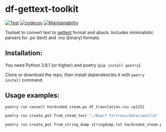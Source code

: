 # df-gettext-toolkit

[![Test](https://github.com/dfint/df-gettext-toolkit/actions/workflows/test.yml/badge.svg)](https://github.com/dfint/df-gettext-toolkit/actions/workflows/test.yml)
[![codecov](https://codecov.io/gh/dfint/df-gettext-toolkit/branch/master/graph/badge.svg?token=JfVwndEDlC)](https://codecov.io/gh/dfint/df-gettext-toolkit)
[![Maintainability](https://api.codeclimate.com/v1/badges/8f5de82303b55de3b930/maintainability)](https://codeclimate.com/github/dfint/df-gettext-toolkit/maintainability)

Toolset to convert text to [gettext](https://en.wikipedia.org/wiki/Gettext) format and aback. Includes minimalistic parsers for .po (text) and .mo (binary) formats.

## Installation:

You need Python 3.8.1 (or higher) and poetry (`pip install poetry`).

Clone or download the repo, then install dependencies it with `poetry install` command

## Usage examples:

```bash
poetry run convert hardcoded_steam.po df_translation.csv cp1251
```
```bash
poetry run create_pot from_steam_text "./Dwarf Fortress/data/vanilla" ./pot_files/
```
```bash
poetry run create_pot from_string_dump stringdump.txt hardcoded_steam.pot
```
